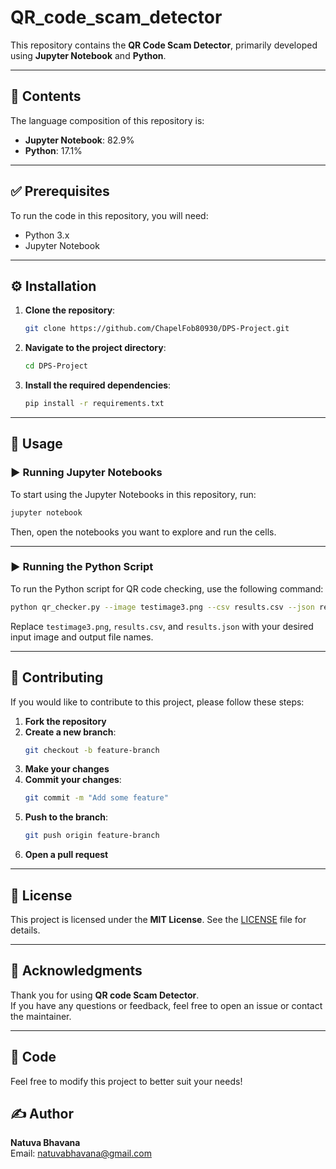 # QR_code_scam_detector

This repository contains the **QR Code Scam Detector**, primarily developed using **Jupyter Notebook** and **Python**.

---

## 📁 Contents

The language composition of this repository is:
- **Jupyter Notebook**: 82.9%
- **Python**: 17.1%

---

## ✅ Prerequisites

To run the code in this repository, you will need:

- Python 3.x
- Jupyter Notebook

---

## ⚙️ Installation

1. **Clone the repository**:
   ```sh
   git clone https://github.com/ChapelFob80930/DPS-Project.git
   ```

2. **Navigate to the project directory**:
   ```sh
   cd DPS-Project
   ```

3. **Install the required dependencies**:
   ```sh
   pip install -r requirements.txt
   ```

---

## 🚀 Usage

### ▶️ Running Jupyter Notebooks

To start using the Jupyter Notebooks in this repository, run:

```sh
jupyter notebook
```

Then, open the notebooks you want to explore and run the cells.

---

### ▶️ Running the Python Script

To run the Python script for QR code checking, use the following command:

```sh
python qr_checker.py --image testimage3.png --csv results.csv --json results.json
```

Replace `testimage3.png`, `results.csv`, and `results.json` with your desired input image and output file names.

---

## 🤝 Contributing

If you would like to contribute to this project, please follow these steps:

1. **Fork the repository**  
2. **Create a new branch**:
   ```sh
   git checkout -b feature-branch
   ```
3. **Make your changes**  
4. **Commit your changes**:
   ```sh
   git commit -m "Add some feature"
   ```
5. **Push to the branch**:
   ```sh
   git push origin feature-branch
   ```
6. **Open a pull request**

---

## 📄 License

This project is licensed under the **MIT License**. See the [LICENSE](LICENSE) file for details.

---

## 🙏 Acknowledgments

Thank you for using **QR code Scam Detector**.  
If you have any questions or feedback, feel free to open an issue or contact the maintainer.

---

## 🧠 Code

Feel free to modify this project to better suit your needs!

## ✍️ Author

**Natuva Bhavana**  
Email: natuvabhavana@gmail.com
